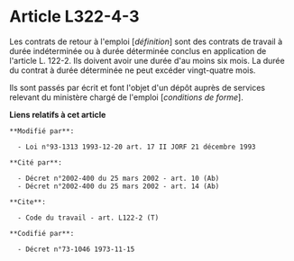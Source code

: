 # Article L322-4-3

Les contrats de retour à l'emploi [*définition*] sont des contrats de travail à durée indéterminée ou à durée déterminée
conclus en application de l'article L. 122-2. Ils doivent avoir une durée d'au moins six mois. La durée du contrat à durée
déterminée ne peut excéder vingt-quatre mois.

Ils sont passés par écrit et font l'objet d'un dépôt auprès de services relevant du ministère chargé de l'emploi [*conditions
de forme*].

**Liens relatifs à cet article**

	**Modifié par**:

	  - Loi n°93-1313 1993-12-20 art. 17 II JORF 21 décembre 1993

	**Cité par**:

	  - Décret n°2002-400 du 25 mars 2002 - art. 10 (Ab)
	  - Décret n°2002-400 du 25 mars 2002 - art. 14 (Ab)

	**Cite**:

	  - Code du travail - art. L122-2 (T)

	**Codifié par**:

	  - Décret n°73-1046 1973-11-15
